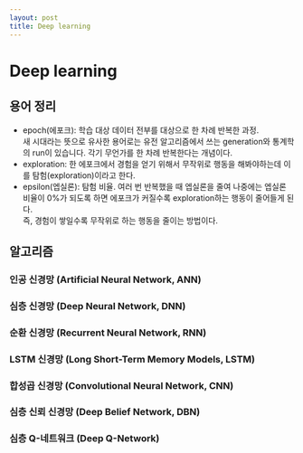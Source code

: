 ```yaml
---
layout: post
title: Deep learning
---
```


# Deep learning

## 용어 정리

* epoch(에포크): 학습 대상 데이터 전부를 대상으로 한 차례 반복한 과정.  
  새 시대라는 뜻으로 유사한 용어로는 유전 알고리즘에서 쓰는 generation와 통계학의 run이 있습니다. 각기 무언가를 한 차례 반복한다는 개념이다.
* exploration: 한 에포크에서 경험을 얻기 위해서 무작위로 행동을 해봐야하는데 이를 탐험(exploration)이라고 한다.
* epsilon(엡실론): 탐험 비율. 여러 번 반복했을 때 엡실론을 줄여 나중에는 엡실론 비율이 0%가 되도록 하면 에포크가 커질수록 exploration하는 행동이 줄어들게 된다.  
  즉, 경험이 쌓일수록 무작위로 하는 행동을 줄이는 방법이다. 


## 알고리즘

### 인공 신경망 (Artificial Neural Network, ANN)
### 심층 신경망 (Deep Neural Network, DNN)
### 순환 신경망 (Recurrent Neural Network, RNN)
### LSTM 신경망 (Long Short-Term Memory Models, LSTM)
### 합성곱 신경망 (Convolutional Neural Network, CNN)

### 심층 신뢰 신경망 (Deep Belief Network, DBN)
### 심층 Q-네트워크 (Deep Q-Network)
